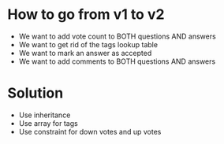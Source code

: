 # How to go from v1 to v2

* We want to add vote count to BOTH questions AND answers
* We want to get rid of the tags lookup table
* We want to mark an answer as accepted
* We want to add comments to BOTH questions AND answers

# Solution

* Use inheritance
* Use array for tags
* Use constraint for down votes and up votes
